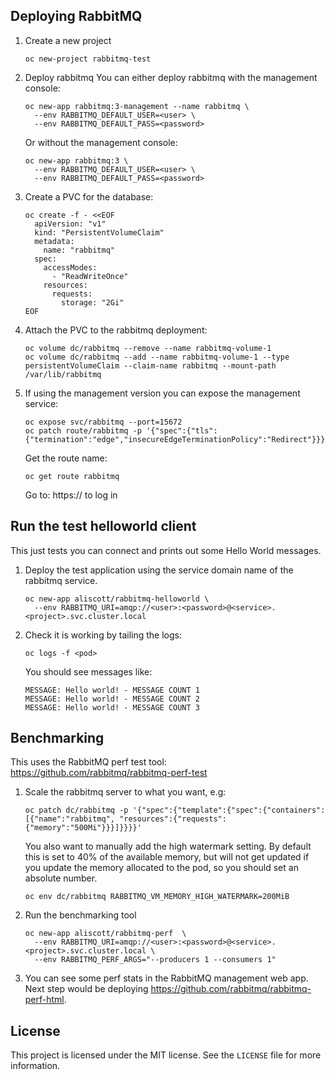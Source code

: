 ## Deploying RabbitMQ

1. Create a new project
   ```
   oc new-project rabbitmq-test
   ```

2. Deploy rabbitmq
You can either deploy rabbitmq with the management console:
   ```
   oc new-app rabbitmq:3-management --name rabbitmq \
     --env RABBITMQ_DEFAULT_USER=<user> \
     --env RABBITMQ_DEFAULT_PASS=<password>
   ```
   Or without the management console:
   ```
   oc new-app rabbitmq:3 \
     --env RABBITMQ_DEFAULT_USER=<user> \
     --env RABBITMQ_DEFAULT_PASS=<password>
   ```

3. Create a PVC for the database:
   ```
   oc create -f - <<EOF
     apiVersion: "v1"
     kind: "PersistentVolumeClaim"
     metadata:
       name: "rabbitmq"
     spec:
       accessModes:
         - "ReadWriteOnce"
       resources:
         requests:
           storage: "2Gi"
   EOF
   ```

4. Attach the PVC to the rabbitmq deployment:
   ```
   oc volume dc/rabbitmq --remove --name rabbitmq-volume-1
   oc volume dc/rabbitmq --add --name rabbitmq-volume-1 --type persistentVolumeClaim --claim-name rabbitmq --mount-path /var/lib/rabbitmq
   ```

5. If using the management version you can expose the management service:
   ```
   oc expose svc/rabbitmq --port=15672
   oc patch route/rabbitmq -p '{"spec":{"tls":{"termination":"edge","insecureEdgeTerminationPolicy":"Redirect"}}}'
   ```
   Get the route name:
   ```
   oc get route rabbitmq
   ```
   Go to: https://<route> to log in

## Run the test helloworld client

This just tests you can connect and prints out some Hello World messages.

1. Deploy the test application using the service domain name of the rabbitmq service.
   ```
   oc new-app aliscott/rabbitmq-helloworld \
     --env RABBITMQ_URI=amqp://<user>:<password>@<service>.<project>.svc.cluster.local
   ```
2. Check it is working by tailing the logs:
   ```
   oc logs -f <pod>
   ```
   You should see messages like:
   ```
   MESSAGE: Hello world! - MESSAGE COUNT 1
   MESSAGE: Hello world! - MESSAGE COUNT 2
   MESSAGE: Hello world! - MESSAGE COUNT 3
   ```

## Benchmarking

This uses the RabbitMQ perf test tool: https://github.com/rabbitmq/rabbitmq-perf-test

1. Scale the rabbitmq server to what you want, e.g:
   ```
   oc patch dc/rabbitmq -p '{"spec":{"template":{"spec":{"containers":[{"name":"rabbitmq", "resources":{"requests":{"memory":"500Mi"}}}]}}}}'
   ```

   You also want to manually add the high watermark setting. By default this is set to 40% of the available memory, but will not get updated if you update the memory allocated to the pod, so you should set an absolute number.
   ```
   oc env dc/rabbitmq RABBITMQ_VM_MEMORY_HIGH_WATERMARK=200MiB
   ```

2. Run the benchmarking tool
   ```
   oc new-app aliscott/rabbitmq-perf  \
     --env RABBITMQ_URI=amqp://<user>:<password>@<service>.<project>.svc.cluster.local \
     --env RABBITMQ_PERF_ARGS="--producers 1 --consumers 1"
   ```

3. You can see some perf stats in the RabbitMQ management web app.
   Next step would be deploying https://github.com/rabbitmq/rabbitmq-perf-html.

## License

This project is licensed under the MIT license. See the `LICENSE` file for more information.
